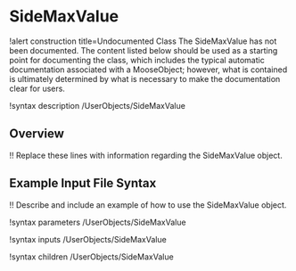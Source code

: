 # SideMaxValue

!alert construction title=Undocumented Class
The SideMaxValue has not been documented. The content listed below should be used as a starting point for
documenting the class, which includes the typical automatic documentation associated with a
MooseObject; however, what is contained is ultimately determined by what is necessary to make the
documentation clear for users.

!syntax description /UserObjects/SideMaxValue

## Overview

!! Replace these lines with information regarding the SideMaxValue object.

## Example Input File Syntax

!! Describe and include an example of how to use the SideMaxValue object.

!syntax parameters /UserObjects/SideMaxValue

!syntax inputs /UserObjects/SideMaxValue

!syntax children /UserObjects/SideMaxValue
